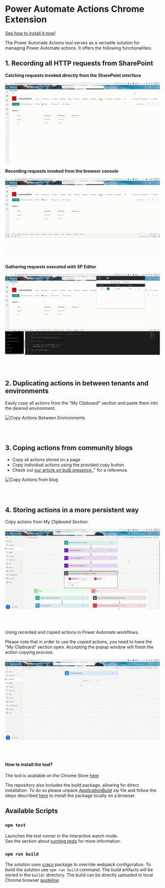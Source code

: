 # Power Automate Actions Chrome Extension

[See how to install it now!](#how-to-install-the-tool)

The Power Automate Actions tool serves as a versatile solution for managing Power Automate actions. It offers the following functionalities:

## **1. Recording all HTTP requests from SharePoint**

 **Catching requests invoked directly from the SharePoint interface**

![Recorded Actions](/images/RecordDefaultSPActions.gif)


 **Recording requests invoked from the browser console**

![Recorded Actions](/images/RecordConsoleAction.gif)


 **Gathering requests executed with SP Editor**

![Recorded Actions](/images/RecordActionsFromSPEditor.gif)

<br />
<br />

## **2.	Duplicating actions in between tenants and environments**

Easily copy all actions from the "My Clipboard" section and paste them into the desired environment.


![Copy Actions Between Environments](/images/CopyBetweenEnvs.gif)

<br />
<br />

## **3.	Coping actions from community blogs**

- Copy all actions stored on a page
- Copy individual actions using the provided copy button
- Check out [our article on bulb presence,]("https://michalkornet.com/2023/04/25/Bulb_Presence.html)," for a reference.

![Copy Actions from blog](/images/CopyItemsFromBlogAndSaveOnFlow.gif)

<br />
<br />

## **4.	Storing actions in a more persistent way**
Copy actions from My *Clipboard Section*.

![Copy Actions from My Clipboard](/images/CopyMyClipboardActions.gif)

<br />
<br />

Using recorded and copied actions in Power Automate workflows.

Please note that in order to use the copied actions, you need to have the "My Clipboard" section open. 
Accepting the popup window will finish the action copying process.

![Paste Actions to my clipboard](/images/CopyItemsToMyClipboard.gif)

<br />
<br />

#### **How to install the tool?**

The tool is available on the Chrome Store [here](https://chrome.google.com/webstore/detail/power-automate-actions-ha/eoeddkppcaagdeafjfiopeldffkhjodl?hl=pl&authuser=0)  

The repository also includes the build package, allowing for direct installation.
To do so please unpack *[ApplicationBuild](https://github.com/mkm17/powerautomate-actions-extension/blob/main/ApplicationBuild.zip)* zip file and follow the steps described [here](https://support.google.com/chrome/a/answer/2714278?hl=en) to install the package locally on a browser. 


## Available Scripts

### `npm test`

Launches the test runner in the interactive watch mode.\
See the section about [running tests](https://facebook.github.io/create-react-app/docs/running-tests) for more information.

### `npm run build`

The solution uses [craco](https://www.npmjs.com/package/@craco/craco) package to override webpack configuration. To build the solution use `npm run build` command. The build artifacts will be stored in the `build/` directory.
The build can be directly uploaded to local Chrome browser [guideline](https://support.google.com/chrome/a/answer/2714278?hl=en).
